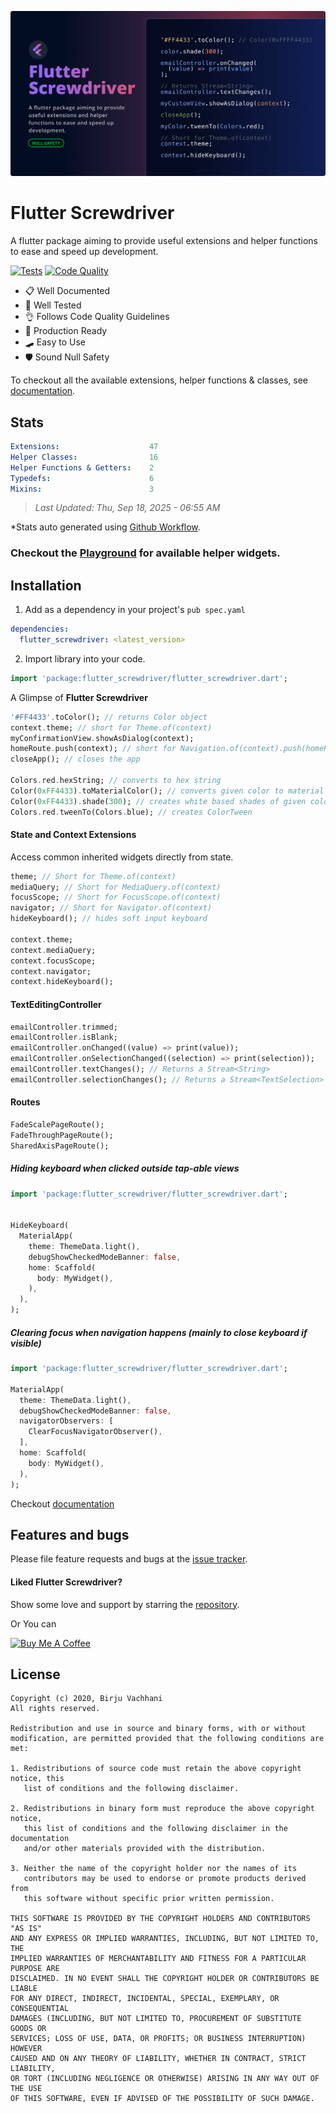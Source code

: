 ![Banner](https://raw.githubusercontent.com/BirjuVachhani/flutter_screwdriver/main/.github/banner.png?raw=true)


# Flutter Screwdriver

A flutter package aiming to provide useful extensions and helper functions to ease and speed up development.

[![Tests](https://github.com/BirjuVachhani/screwdriver/workflows/Tests/badge.svg?branch=master)](https://github.com/BirjuVachhani/screwdriver/actions) [![Code Quality](https://github.com/BirjuVachhani/flutter_screwdriver/workflows/Code%20Quality/badge.svg?branch=master)](https://github.com/BirjuVachhani/flutter_screwdriver/actions)



- 📋  Well Documented
- 🧪  Well Tested
- 👌  Follows Code Quality Guidelines
- 🦾  Production Ready
- 🛹  Easy to Use
- 🛡  Sound Null Safety ️



To checkout all the available extensions, helper functions & classes, see [documentation][docs].

## Stats

<!---stats_start-->
```yaml  
Extensions:                    47
Helper Classes:                16
Helper Functions & Getters:    2
Typedefs:                      6
Mixins:                        3
```

> *Last Updated: Thu, Sep 18, 2025 - 06:55 AM*

<!---stats_end-->

*Stats auto generated using [Github Workflow](https://github.com/BirjuVachhani/screwdriver/blob/main/.github/workflows/stats.yaml).

### Checkout the [Playground](https://birjuvachhani.github.io/flutter_screwdriver/) for available helper widgets.

## Installation

1. Add as a dependency in your project's `pub spec.yaml`

```yaml
dependencies:
  flutter_screwdriver: <latest_version>
```

2. Import library into your code.

```dart
import 'package:flutter_screwdriver/flutter_screwdriver.dart';
```



A Glimpse of **Flutter Screwdriver**

```dart
'#FF4433'.toColor(); // returns Color object
context.theme; // short for Theme.of(context)
myConfirmationView.showAsDialog(context);
homeRoute.push(context); // short for Navigation.of(context).push(homeRoute);
closeApp(); // closes the app

Colors.red.hexString; // converts to hex string
Color(0xFF4433).toMaterialColor(); // converts given color to material color with standard shades
Color(0xFF4433).shade(300); // creates white based shades of given color
Colors.red.tweenTo(Colors.blue); // creates ColorTween
```



#### State and Context Extensions

Access common inherited widgets directly from state.

```dart
theme; // Short for Theme.of(context)
mediaQuery; // Short for MediaQuery.of(context)
focusScope; // Short for FocusScope.of(context)
navigator; // Short for Navigator.of(context)
hideKeyboard(); // hides soft input keyboard

context.theme;
context.mediaQuery;
context.focusScope;
context.navigator;
context.hideKeyboard();
```



#### TextEditingController

```dart
emailController.trimmed;
emailController.isBlank;
emailController.onChanged((value) => print(value));
emailController.onSelectionChanged((selection) => print(selection));
emailController.textChanges(); // Returns a Stream<String>
emailController.selectionChanges(); // Returns a Stream<TextSelection>
```



#### Routes

```dart
FadeScalePageRoute();
FadeThroughPageRoute();
SharedAxisPageRoute();
```



##### Hiding keyboard when clicked outside tap-able views

```dart
import 'package:flutter_screwdriver/flutter_screwdriver.dart';


HideKeyboard(
  MaterialApp(
    theme: ThemeData.light(),
    debugShowCheckedModeBanner: false,
    home: Scaffold(
      body: MyWidget(),
    ),
  ),
);

```



##### Clearing focus when navigation happens (mainly to close keyboard if visible)

```dart
import 'package:flutter_screwdriver/flutter_screwdriver.dart';

MaterialApp(
  theme: ThemeData.light(),
  debugShowCheckedModeBanner: false,
  navigatorObservers: [
    ClearFocusNavigatorObserver(),
  ],
  home: Scaffold(
    body: MyWidget(),
  ),
);
```



Checkout [documentation][docs]



## Features and bugs

Please file feature requests and bugs at the [issue tracker][tracker].

[tracker]: https://github.com/BirjuVachhani/flutter_screwdriver/issues
[docs]: https://pub.dev/documentation/flutter_screwdriver/latest/



#### Liked Flutter Screwdriver?

Show some love and support by starring the [repository](https://github.com/birjuvachhani/flutter_screwdriver).

Or You can

<a href="https://www.buymeacoffee.com/birjuvachhani" target="_blank"><img src="https://cdn.buymeacoffee.com/buttons/default-blue.png" alt="Buy Me A Coffee" style="height: 51px !important;width: 217px !important;" ></a>




## License

```
Copyright (c) 2020, Birju Vachhani
All rights reserved.

Redistribution and use in source and binary forms, with or without
modification, are permitted provided that the following conditions are met:

1. Redistributions of source code must retain the above copyright notice, this
   list of conditions and the following disclaimer.

2. Redistributions in binary form must reproduce the above copyright notice,
   this list of conditions and the following disclaimer in the documentation
   and/or other materials provided with the distribution.

3. Neither the name of the copyright holder nor the names of its
   contributors may be used to endorse or promote products derived from
   this software without specific prior written permission.

THIS SOFTWARE IS PROVIDED BY THE COPYRIGHT HOLDERS AND CONTRIBUTORS "AS IS"
AND ANY EXPRESS OR IMPLIED WARRANTIES, INCLUDING, BUT NOT LIMITED TO, THE
IMPLIED WARRANTIES OF MERCHANTABILITY AND FITNESS FOR A PARTICULAR PURPOSE ARE
DISCLAIMED. IN NO EVENT SHALL THE COPYRIGHT HOLDER OR CONTRIBUTORS BE LIABLE
FOR ANY DIRECT, INDIRECT, INCIDENTAL, SPECIAL, EXEMPLARY, OR CONSEQUENTIAL
DAMAGES (INCLUDING, BUT NOT LIMITED TO, PROCUREMENT OF SUBSTITUTE GOODS OR
SERVICES; LOSS OF USE, DATA, OR PROFITS; OR BUSINESS INTERRUPTION) HOWEVER
CAUSED AND ON ANY THEORY OF LIABILITY, WHETHER IN CONTRACT, STRICT LIABILITY,
OR TORT (INCLUDING NEGLIGENCE OR OTHERWISE) ARISING IN ANY WAY OUT OF THE USE
OF THIS SOFTWARE, EVEN IF ADVISED OF THE POSSIBILITY OF SUCH DAMAGE.
```

